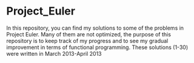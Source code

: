 Project_Euler
=============

In this repository, you can find my solutions to some of the problems in Project Euler. Many of them are not optimized, the purpose of this repository is to keep track of my progress and to see my gradual improvement in terms of functional programming.
These solutions (1-30) were written in March 2013-April 2013
